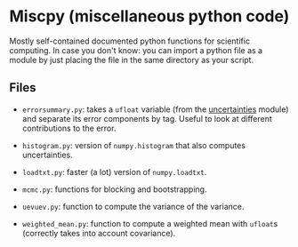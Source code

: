 # Miscpy (miscellaneous python code)

Mostly self-contained documented python functions for scientific computing. In
case you don't know: you can import a python file as a module by just placing
the file in the same directory as your script.

## Files

* `errorsummary.py`: takes a `ufloat` variable (from the
  [uncertainties](https://github.com/lebigot/uncertainties) module) and separate
  its error components by tag. Useful to look at different contributions to the
  error.

* `histogram.py`: version of `numpy.histogram` that also computes uncertainties.

* `loadtxt.py`: faster (a lot) version of `numpy.loadtxt`.

* `mcmc.py`: functions for blocking and bootstrapping.

* `uevuev.py`: function to compute the variance of the variance.

* `weighted_mean.py`: function to compute a weighted mean with `ufloat`s
  (correctly takes into account covariance).
